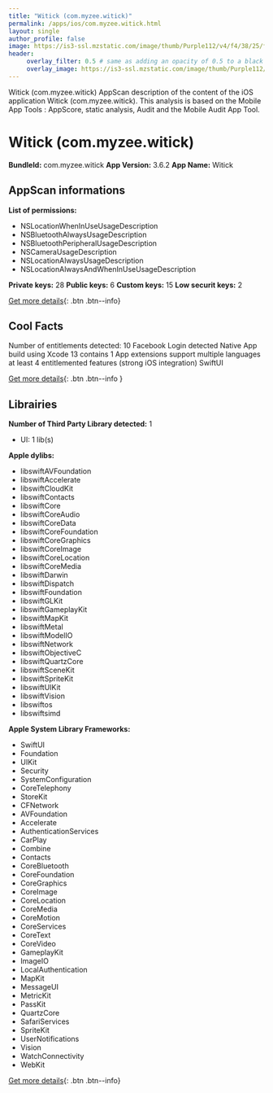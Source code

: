```yaml
---
title: "Witick (com.myzee.witick)"
permalink: /apps/ios/com.myzee.witick.html
layout: single
author_profile: false
image: https://is3-ssl.mzstatic.com/image/thumb/Purple112/v4/f4/38/25/f4382555-ba10-2772-614a-a05e201b54f4/AppIcon-0-0-1x_U007emarketing-0-0-0-4-0-0-sRGB-0-0-0-GLES2_U002c0-512MB-85-220-0-0.png/512x512bb.jpg
header: 
     overlay_filter: 0.5 # same as adding an opacity of 0.5 to a black background
     overlay_image: https://is3-ssl.mzstatic.com/image/thumb/Purple112/v4/f4/38/25/f4382555-ba10-2772-614a-a05e201b54f4/AppIcon-0-0-1x_U007emarketing-0-0-0-4-0-0-sRGB-0-0-0-GLES2_U002c0-512MB-85-220-0-0.png/512x512bb.jpg
---
```

Witick (com.myzee.witick) AppScan description of the content of the iOS application Witick (com.myzee.witick). This analysis is based on the Mobile App Tools : AppScore, static analysis, Audit and the Mobile Audit App Tool.

# Witick (com.myzee.witick)

**BundleId:** com.myzee.witick
**App Version:** 3.6.2
**App Name:** Witick


## AppScan informations 

**List of permissions:** 
- NSLocationWhenInUseUsageDescription
- NSBluetoothAlwaysUsageDescription
- NSBluetoothPeripheralUsageDescription
- NSCameraUsageDescription
- NSLocationAlwaysUsageDescription
- NSLocationAlwaysAndWhenInUseUsageDescription
  
  
**Private keys:** 28
**Public keys:** 6
**Custom keys:** 15
**Low securit keys:** 2
  
[Get more details](/pricing.html){: .btn .btn--info}

## Cool Facts

Number of entitlements detected: 10
Facebook Login detected
Native App
build using Xcode 13
contains 1 App extensions
support multiple languages
at least 4 entitlemented features (strong iOS integration)
SwiftUI
  
[Get more details](/pricing.html){: .btn .btn--info }

## Librairies 
**Number of Third Party Library detected:** 1
- UI: 1 lib(s)


**Apple dylibs:**
- libswiftAVFoundation
- libswiftAccelerate
- libswiftCloudKit
- libswiftContacts
- libswiftCore
- libswiftCoreAudio
- libswiftCoreData
- libswiftCoreFoundation
- libswiftCoreGraphics
- libswiftCoreImage
- libswiftCoreLocation
- libswiftCoreMedia
- libswiftDarwin
- libswiftDispatch
- libswiftFoundation
- libswiftGLKit
- libswiftGameplayKit
- libswiftMapKit
- libswiftMetal
- libswiftModelIO
- libswiftNetwork
- libswiftObjectiveC
- libswiftQuartzCore
- libswiftSceneKit
- libswiftSpriteKit
- libswiftUIKit
- libswiftVision
- libswiftos
- libswiftsimd


**Apple System Library Frameworks:**
- SwiftUI
- Foundation
- UIKit
- Security
- SystemConfiguration
- CoreTelephony
- StoreKit
- CFNetwork
- AVFoundation
- Accelerate
- AuthenticationServices
- CarPlay
- Combine
- Contacts
- CoreBluetooth
- CoreFoundation
- CoreGraphics
- CoreImage
- CoreLocation
- CoreMedia
- CoreMotion
- CoreServices
- CoreText
- CoreVideo
- GameplayKit
- ImageIO
- LocalAuthentication
- MapKit
- MessageUI
- MetricKit
- PassKit
- QuartzCore
- SafariServices
- SpriteKit
- UserNotifications
- Vision
- WatchConnectivity
- WebKit


  
[Get more details](/pricing.html){: .btn .btn--info}

